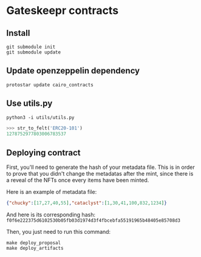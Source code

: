 # Gateskeepr contracts

## Install

```shell
git submodule init
git submodule update
```

## Update openzeppelin dependency

```shell
protostar update cairo_contracts
```

## Use utils.py

```shell
python3 -i utils/utils.py
```

```python
>>> str_to_felt('ERC20-101')
1278752977803006783537
```

## Deploying contract

First, you'll need to generate the hash of your metadata file. This is in order to prove that you didn't change the metadatas after the mint, since there is a reveal of the NFTs once every items have been minted.

Here is an example of metadata file:
```json
{"chucky":[17,27,40,55],"cataclyst":[1,30,41,100,832,1234]}
```

And here is its corresponding hash: `f0f6e222375d6102530b05fb03d1974d3f4fbcebfa55191965b48405e85708d3`

Then, you just need to run this command:
```shell
make deploy_proposal
make deploy_artifacts
```